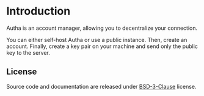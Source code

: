 # Introduction

Autha is an account manager, allowing you to decentralize your connection.

You can either self-host Autha or use a public instance. Then, create an
account. Finally, create a key pair on your machine and send only the
public key to the server.

## License

Source code and documentation are released under [BSD-3-Clause](https://opensource.org/license/bsd-3-clause) license.
